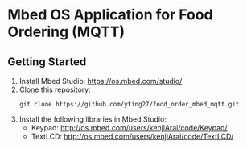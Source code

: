 # Mbed OS Application for Food Ordering (MQTT)

## Getting Started

1. Install Mbed Studio: https://os.mbed.com/studio/
2. Clone this repository:
    ```
    git clone https://github.com/yting27/food_order_mbed_mqtt.git
    ```
3. Install the following libraries in Mbed Studio:
    - Keypad: http://os.mbed.com/users/kenjiArai/code/Keypad/
    - TextLCD: http://os.mbed.com/users/kenjiArai/code/TextLCD/


